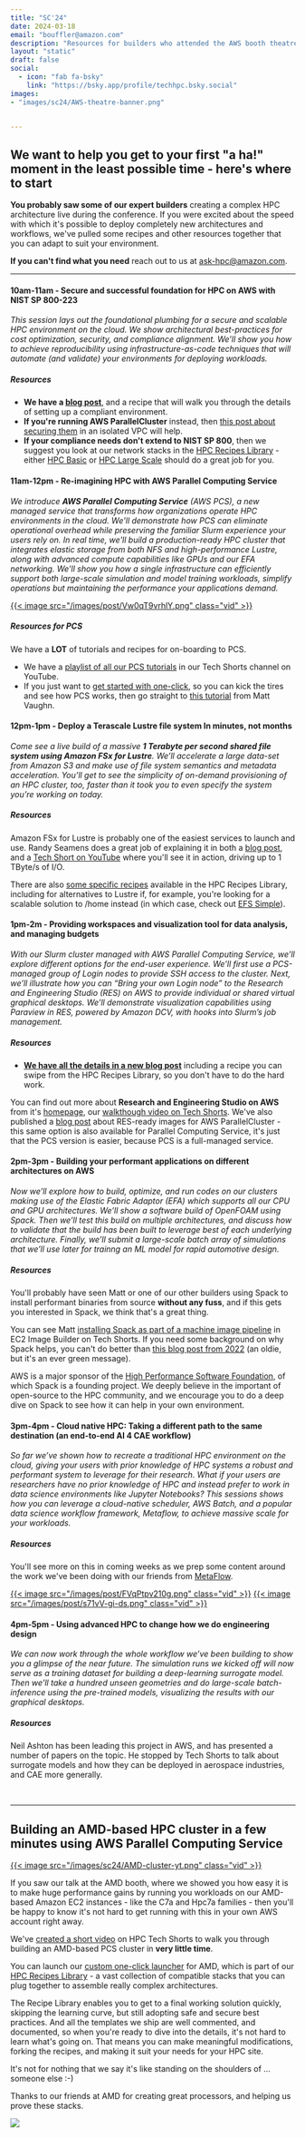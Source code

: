 ```yaml
---
title: "SC'24"
date: 2024-03-18
email: "bouffler@amazon.com"
description: "Resources for builders who attended the AWS booth theatre at SC'24 in Atlanta."
layout: "static"
draft: false
social:
  - icon: "fab fa-bsky"
    link: "https://bsky.app/profile/techhpc.bsky.social"
images:
- "images/sc24/AWS-theatre-banner.png"


---
```


<style>
.iconcenter {
  float:center !important;
  width:180px;
  padding: 0px;
  }
.iconmap {
  width:240px;
  padding: 0px;
  }
</style>

<style>
.vid {
  float:right !important;
  width:350px;
  padding: 10px;
  }
</style>

## We want to help you get to your first "a ha!" moment in the least possible time - here's where to start

**You probably saw some of our expert builders** creating a complex HPC architecture live during the conference. If you were excited about the speed with which it's possible to deploy completely new architectures and workflows, we've pulled some recipes and other resources together that you can adapt to suit your environment.

**If you can't find what you need** reach out to us at ask-hpc@amazon.com.

----

#### 10am-11am - **Secure and successful foundation for HPC on AWS with NIST SP 800-223**
*This session lays out the foundational plumbing for a secure and scalable HPC environment on the cloud. We show architectural best-practices for cost optimization, security, and compliance alignment. We’ll show you how to achieve reproducibility using infrastructure-as-code techniques that will automate (and validate) your environments for deploying workloads.*

##### Resources
* **We have a [blog post](https://aws.amazon.com/blogs/hpc/building-a-secure-and-compliant-hpc-environment-on-aws-following-nist-sp-800-223/)**, and a recipe that will walk you through the details of setting up a compliant environment.
* **If you're running AWS ParallelCluster** instead, then [this post about securing them](https://aws.amazon.com/blogs/hpc/securing-hpc-on-aws-isolated-clusters/) in an isolated VPC will help.
* **If your compliance needs don't extend to NIST SP 800**, then we suggest you look at our network stacks in the [HPC Recipes Library](https://github.com/aws-samples/aws-hpc-recipes/tree/main) - either [HPC Basic](https://github.com/aws-samples/aws-hpc-recipes/tree/main/recipes/net/hpc_basic) or [HPC Large Scale](https://github.com/aws-samples/aws-hpc-recipes/tree/main/recipes/net/hpc_large_scale) should do a great job for you.

#### 11am-12pm - **Re-imagining HPC with AWS Parallel Computing Service**
*We introduce **AWS Parallel Computing Service** (AWS PCS), a new managed service that transforms how organizations operate HPC environments in the cloud. We'll demonstrate how PCS can eliminate operational overhead while preserving the familiar Slurm experience your users rely on. In real time, we'll build a production-ready HPC cluster that integrates elastic storage from both NFS and high-performance Lustre, along with advanced compute capabilities like GPUs and our EFA networking. We'll show you how a single infrastructure can efficiently support both large-scale simulation and model training workloads, simplify operations but maintaining the performance your applications demand.*

<a target="pcs" href="https://youtu.be/Vw0qT9vrhlY">{{< image src="/images/post/Vw0qT9vrhlY.png" class="vid" >}}</a>

##### Resources for PCS

We have a **LOT** of tutorials and recipes for on-boarding to PCS.

* We have a [playlist of all our PCS tutorials](https://www.youtube.com/playlist?list=PL6tstO5J3TRGPTfz6C4XY3gT6Fg70nAPN) in our Tech Shorts channel on YouTube.
* If you just want to [get started with one-click](https://youtu.be/Vw0qT9vrhlY), so you can kick the tires and see how PCS works, then go straight to [this tutorial](https://youtu.be/Vw0qT9vrhlY) from Matt Vaughn.

#### 12pm-1pm - **Deploy a Terascale Lustre file system In minutes, not months**
*Come see a live build of a massive **1 Terabyte per second shared file system using Amazon FSx for Lustre**. We’ll accelerate a large data-set from Amazon S3 and make use of file system semantics and metadata acceleration. You’ll get to see the simplicity of on-demand provisioning of an HPC cluster, too, faster than it took you to even specify the system you’re working on today.*

##### Resources

Amazon FSx for Lustre is probably one of the easiest services to launch and use. Randy Seamens does a great job of explaining it in both a [blog post](https://aws.amazon.com/blogs/hpc/build-and-deploy-a-1-tb-s-file-system-in-under-an-hour/), and a [Tech Short on YouTube](https://www.youtube.com/watch?v=Nm3j5PWPFrY) where you'll see it in action, driving up to 1 TByte/s of I/O.

There are also [some specific recipes](https://github.com/aws-samples/aws-hpc-recipes/tree/main/recipes/storage) available in the HPC Recipes Library, including for alternatives to Lustre if, for example, you're looking for a scalable solution to /home instead (in which case, check out [EFS Simple](https://github.com/aws-samples/aws-hpc-recipes/tree/main/recipes/storage/efs_simple)).

#### 1pm-2m - **Providing workspaces and visualization tool for data analysis, and managing budgets**
*With our Slurm cluster managed with AWS Parallel Computing Service, we’ll explore different options for the end-user experience. We’ll first use a PCS-managed group of Login nodes to provide SSH access to the cluster. Next, we’ll illustrate how you can “Bring your own Login node” to the Research and Engineering Studio (RES) on AWS to provide individual or shared virtual graphical desktops. We’ll demonstrate visualization capabilities using Paraview in RES, powered by Amazon DCV, with hooks into Slurm’s job management.*

##### Resources

* **[We have all the details in a new blog post](https://aws.amazon.com/blogs/hpc/on-demand-visual-login-nodes-using-res-with-aws-parallel-computing-service/)** including a recipe you can swipe from the HPC Recipes Library, so you don't have to do the hard work.

You can find out more about **Research and Engineering Studio on AWS** from it's [homepage](https://aws.amazon.com/hpc/res/), our [walkthough video on Tech Shorts](https://www.youtube.com/watch?v=2Nku6MWDwT0). We've also published a [blog post](https://youtu.be/U7zue5GJwco) about RES-ready images for AWS ParallelCluster - this same option is also available for Parallel Computing Service, it's just that the PCS version is easier, because PCS is a full-managed service.

#### 2pm-3pm - **Building your performant applications on different architectures on AWS**
*Now we’ll explore how to build, optimize, and run codes on our clusters making use of the Elastic Fabric Adaptor (EFA) which supports all our CPU and GPU architectures. We’ll show a software build of OpenFOAM using Spack. Then we’ll test this build on multiple architectures, and discuss how to validate that the build has been built to leverage best of each underlying architecture. Finally, we’ll submit a large-scale batch array of simulations that we’ll use later for trainng an ML model for rapid automotive design.*

##### Resources

You'll probably have seen Matt or one of our other builders using Spack to install performant binaries from source **without any fuss**, and if this gets you interested in Spack, we think that's a great thing.

You can see Matt [installing Spack as part of a machine image pipeline](https://youtu.be/d_AUNURmhwY?si=sHVLJXnwFVgwTrY7&t=275) in EC2 Image Builder on Tech Shorts. If you need some background on why Spack helps, you can't do better than [this blog post from 2022](https://aws.amazon.com/blogs/hpc/introducing-the-spack-rolling-binary-cache/) (an oldie, but it's an ever green message).

AWS is a major sponsor of the [High Performance Software Foundation](https://hpsf.io), of which Spack is a founding project. We deeply believe in the important of open-source to the HPC community, and we encourage you to do a deep dive on Spack to see how it can help in your own environment.

#### 3pm-4pm - **Cloud native HPC: Taking a different path to the same destination (an end-to-end AI 4 CAE workflow)**
*So far we’ve shown how to recreate a traditional HPC environment on the cloud, giving your users with prior knowledge of HPC systems a robust and performant system to leverage for their research. What if your users are researchers have no prior knowledge of HPC and instead prefer to work in data science environments like Jupyter Notebooks? This sessions shows how you can leverage a cloud-native scheduler, AWS Batch, and a popular data science workflow framework, Metaflow, to achieve massive scale for your workloads.*

##### Resources

You'll see more on this in coming weeks as we prep some content around the work we've been doing with our friends from [MetaFlow](https://metaflow.org/).

<a target="pcs" href="https://youtu.be/FVqPtpv210g">{{< image src="/images/post/FVqPtpv210g.png" class="vid" >}}</a>
<a target="pcs" href="https://youtu.be/s71vV-gi-ds">{{< image src="/images/post/s71vV-gi-ds.png" class="vid" >}}</a>


#### 4pm-5pm - **Using advanced HPC to change how we do engineering design**
*We can now work through the whole workflow we’ve been building to show you a glimpse of the near future. The simulation runs we kicked off will now serve as a training dataset for building a deep-learning surrogate model. Then we’ll take a hundred unseen geometries and do large-scale batch-inference using the pre-trained models, visualizing the results with our graphical desktops.*

##### Resources

Neil Ashton has been leading this project in AWS, and has presented a number of papers on the topic. He stopped by Tech Shorts to talk about surrogate models and how they can be deployed in aerospace industries, and CAE more generally.

<a id="AMD">&nbsp;</a>

---

## Building an AMD-based HPC cluster in a few minutes using AWS Parallel Computing Service

<a target="pcs" href="">{{< image src="/images/sc24/AMD-cluster-yt.png" class="vid" >}}</a>

If you saw our talk at the AMD booth, where we showed you how easy it is to make huge performance gains by running you workloads on our AMD-based Amazon EC2 instances - like the C7a and Hpc7a families - then you'll be happy to know it's not hard to get running with this in your own AWS account right away.

We've [created a short video](https://youtu.be/4Yt4P2QKq4U) on HPC Tech Shorts to walk you through building an AMD-based PCS cluster in **very little time**.

You can launch our [custom one-click launcher](https://github.com/aws-samples/aws-hpc-recipes/tree/main/recipes/pcs/try_amd) for AMD, which is part of our [HPC Recipes Library](https://hpc.news/recipes) - a vast collection of compatible stacks that you can plug together to assemble really complex architectures.

The Recipe Library enables you to get to a final working solution quickly, skipping the learning curve, but still adopting safe and secure best practices. And all the templates we ship are well commented, and documented, so when you're ready to dive into the details, it's not hard to learn what's going on. That means you can make meaningful modifications, forking the recipes, and making it suit your needs for your HPC site.

It's not for nothing that we say it's like standing on the shoulders of ... someone else :-)

Thanks to our friends at AMD for creating great processors, and helping us prove these stacks.

<img src="https://raw.githubusercontent.com/aws-samples/aws-hpc-recipes/main/docs/media/banner.png">